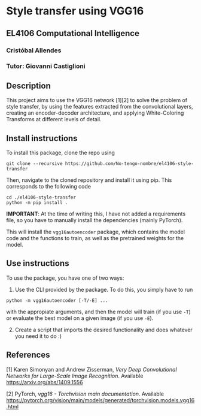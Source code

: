 # Style transfer using VGG16
## EL4106 Computational Intelligence
### Cristóbal Allendes
### Tutor: Giovanni Castiglioni


## Description
This project aims to use the VGG16 network [1][2] to solve the problem of style transfer, by using the features extracted from the convolutional layers, creating an encoder-decoder architecture, and applying White-Coloring Transforms at different levels of detail.


## Install instructions
To install this package, clone the repo using
```
git clone --recursive https://github.com/No-tengo-nombre/el4106-style-transfer
```

Then, navigate to the cloned repository and install it using pip. This corresponds to the following code
```
cd ./el4106-style-transfer
python -m pip install .
```

**IMPORTANT**: At the time of writing this, I have not added a requirements file, so you have to manually install the dependencies (mainly PyTorch).

This will install the `vgg16autoencoder` package, which contains the model code and the functions to train, as well as the pretrained weights for the model.


## Use instructions
To use the package, you have one of two ways:

1. Use the CLI provided by the package. To do this, you simply have to run
```
python -m vgg16autoencoder [-T/-E] ...
```
with the appropiate arguments, and then the model will train (if you use `-T`) or evaluate the best model on a given image (if you use `-E`).

2. Create a script that imports the desired functionality and does whatever you need it to do :)


## References
[1] Karen Simonyan and Andrew Zisserman, *Very Deep Convolutional Networks for Large-Scale Image Recognition*. Available https://arxiv.org/abs/1409.1556

[2] PyTorch, *vgg16 - Torchvision main documentation*. Available https://pytorch.org/vision/main/models/generated/torchvision.models.vgg16.html
